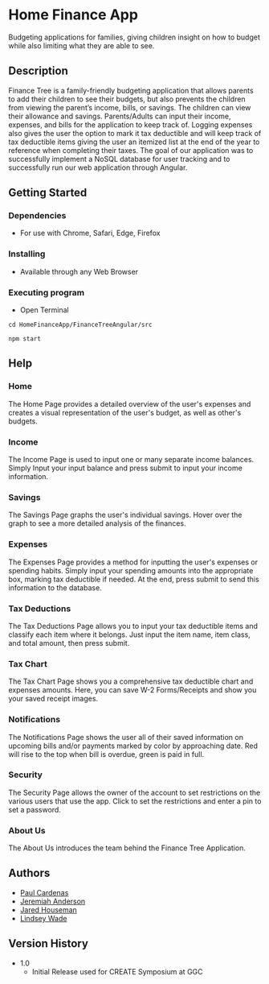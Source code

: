 # Home Finance App

Budgeting applications for families, giving children insight on how to budget while also limiting what they are able to see.

## Description

Finance Tree is a family-friendly budgeting application that allows parents to add their children to see their budgets, but also prevents the children from viewing the parent’s income, bills, or savings. The children can view their allowance and savings. Parents/Adults can input their income, expenses, and bills for the application to keep track of. Logging expenses also gives the user the option to mark it tax deductible and will keep track of tax deductible items giving the user an itemized list at the end of the year to reference when completing their taxes. The goal of our application was to successfully implement a NoSQL database for user tracking and to successfully run our web application through Angular. 

## Getting Started

### Dependencies

* For use with Chrome, Safari, Edge, Firefox

### Installing

* Available through any Web Browser

### Executing program

* Open Terminal
```
cd HomeFinanceApp/FinanceTreeAngular/src
```
```
npm start
```

## Help

### Home 
The Home Page provides a detailed overview of the user's expenses and creates a visual representation of the user's budget, as well as other's budgets.

### Income
The Income Page is used to input one or many separate income balances. Simply Input your input balance and press submit to input your income information.

### Savings
The Savings Page graphs the user's individual savings. Hover over the graph to see a more detailed analysis of the finances.

### Expenses
The Expenses Page provides a method for inputting the user's expenses or spending habits. Simply input your spending amounts into the appropriate box, marking tax deductible if needed. At the end, press submit to send this information to the database.

### Tax Deductions
The Tax Deductions Page allows you to input your tax deductible items and classify each item where it belongs. Just input the item name, item class, and total amount, then press submit.

### Tax Chart
The Tax Chart Page shows you a comprehensive tax deductible chart and expenses amounts. Here, you can save W-2 Forms/Receipts and show you your saved receipt images.

### Notifications
The Notifications Page shows the user all of their saved information on upcoming bills and/or payments marked by color by approaching date. Red will rise to the top when bill is overdue, green is paid in full.

### Security
The Security Page allows the owner of the account to set restrictions on the various users that use the app. Click to set the restrictions and enter a pin to set a password.

### About Us
The About Us introduces the team behind the Finance Tree Application.


## Authors

* [Paul Cardenas](https://github.com/pcardenas-ITEC3860)
* [Jeremiah Anderson](https://github.com/JBAnderson92)
* [Jared Houseman](https://github.com/jhouseman)
* [Lindsey Wade](https://github.com/darthLu)

## Version History

* 1.0
    * Initial Release used for CREATE Symposium at GGC
